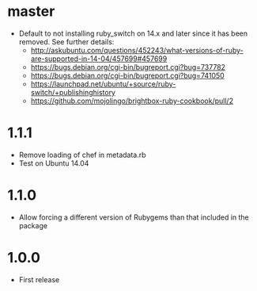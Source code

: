 # master
  * Default to not installing ruby_switch on 14.x and later since it has been removed. See further details:
    * http://askubuntu.com/questions/452243/what-versions-of-ruby-are-supported-in-14-04/457699#457699
    * https://bugs.debian.org/cgi-bin/bugreport.cgi?bug=737782
    * https://bugs.debian.org/cgi-bin/bugreport.cgi?bug=741050
    * https://launchpad.net/ubuntu/+source/ruby-switch/+publishinghistory
    * https://github.com/mojolingo/brightbox-ruby-cookbook/pull/2

# 1.1.1
  * Remove loading of chef in metadata.rb
  * Test on Ubuntu 14.04

# 1.1.0
  * Allow forcing a different version of Rubygems than that included in the package

# 1.0.0
  * First release
